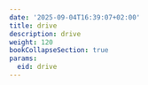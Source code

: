 ```yaml
---
date: '2025-09-04T16:39:07+02:00'
title: drive
description: drive
weight: 120
bookCollapseSection: true
params:
  eid: drive
---
```


